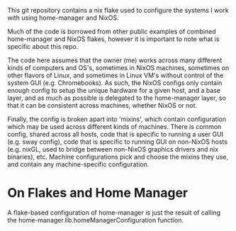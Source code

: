 This git repository contains a nix flake used to configure the systems I work with using home-manager and NixOS.

Much of the code is borrowed from other public examples of combined home-manager and NixOS flakes, however it is important to note what is specific about this repo.

The code here assumes that the owner (me) works across many different kinds of computers and OS's, sometimes in NixOS machines, sometimes on other flavors of Linux, and sometimes in Linux VM's without control of the system GUI (e.g. Chromebooks).  As such, the NixOS configs only contain enough config to setup the unique hardware for a given host, and a base layer, and as much as possible is delegated to the home-manager layer, so that it can be consistent across machines, whether NixOS or not.

Finally, the config is broken apart into 'mixins', which contain configuration which may be used across different kinds of machines.  There is common config, shared across all hosts, code that is specific to running a user GUI (e.g. sway config), code that is specific to running GUI on non-NixOS hosts (e.g. nixGL, used to bridge between non-NixOS graphics drivers and nix binaries), etc.  Machine configurations pick and choose the mixins they use, and contain any machine-specific configuration.

# On Flakes and Home Manager
A flake-based configuration of home-manager is just the result of calling the home-manager.lib.homeManagerConfiguration function.
